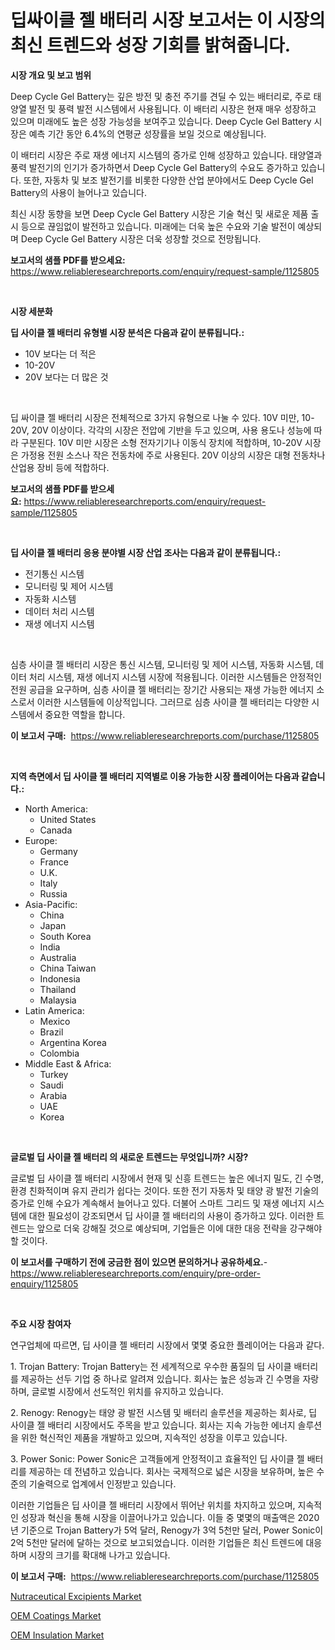 <p><h1>딥싸이클 젤 배터리 시장 보고서는 이 시장의 최신 트렌드와 성장 기회를 밝혀줍니다.</h1></p><p><strong>시장 개요 및 보고 범위</strong></p>
<p><p>Deep Cycle Gel Battery는 깊은 방전 및 충전 주기를 견딜 수 있는 배터리로, 주로 태양열 발전 및 풍력 발전 시스템에서 사용됩니다. 이 배터리 시장은 현재 매우 성장하고 있으며 미래에도 높은 성장 가능성을 보여주고 있습니다. Deep Cycle Gel Battery 시장은 예측 기간 동안 6.4%의 연평균 성장률을 보일 것으로 예상됩니다.</p><p>이 배터리 시장은 주로 재생 에너지 시스템의 증가로 인해 성장하고 있습니다. 태양열과 풍력 발전기의 인기가 증가하면서 Deep Cycle Gel Battery의 수요도 증가하고 있습니다. 또한, 자동차 및 보조 발전기를 비롯한 다양한 산업 분야에서도 Deep Cycle Gel Battery의 사용이 늘어나고 있습니다.</p><p>최신 시장 동향을 보면 Deep Cycle Gel Battery 시장은 기술 혁신 및 새로운 제품 출시 등으로 끊임없이 발전하고 있습니다. 미래에는 더욱 높은 수요와 기술 발전이 예상되며 Deep Cycle Gel Battery 시장은 더욱 성장할 것으로 전망됩니다.</p></p>
<p><strong>보고서의 샘플 PDF를 받으세요:</strong> <a href="https://www.reliableresearchreports.com/enquiry/request-sample/1125805">https://www.reliableresearchreports.com/enquiry/request-sample/1125805</a></p>
<p>&nbsp;</p>
<p><strong>시장 세분화</strong></p>
<p><strong>딥 사이클 젤 배터리 유형별 시장 분석은 다음과 같이 분류됩니다.:</strong></p>
<p><ul><li>10V 보다는 더 적은</li><li>10-20V</li><li>20V 보다는 더 많은 것</li></ul></p>
<p>&nbsp;</p>
<p><p>딥 싸이클 젤 배터리 시장은 전체적으로 3가지 유형으로 나눌 수 있다. 10V 미만, 10-20V, 20V 이상이다. 각각의 시장은 전압에 기반을 두고 있으며, 사용 용도나 성능에 따라 구분된다. 10V 미만 시장은 소형 전자기기나 이동식 장치에 적합하며, 10-20V 시장은 가정용 전원 소스나 작은 전동차에 주로 사용된다. 20V 이상의 시장은 대형 전동차나 산업용 장비 등에 적합하다.</p></p>
<p><strong>보고서의 샘플 PDF를 받으세요:</strong>&nbsp;<a href="https://www.reliableresearchreports.com/enquiry/request-sample/1125805">https://www.reliableresearchreports.com/enquiry/request-sample/1125805</a></p>
<p>&nbsp;</p>
<p><strong> 딥 사이클 젤 배터리 응용 분야별 시장 산업 조사는 다음과 같이 분류됩니다.:</strong></p>
<p><ul><li>전기통신 시스템</li><li>모니터링 및 제어 시스템</li><li>자동화 시스템</li><li>데이터 처리 시스템</li><li>재생 에너지 시스템</li></ul></p>
<p>&nbsp;</p>
<p><p>심층 사이클 젤 배터리 시장은 통신 시스템, 모니터링 및 제어 시스템, 자동화 시스템, 데이터 처리 시스템, 재생 에너지 시스템 시장에 적용됩니다. 이러한 시스템들은 안정적인 전원 공급을 요구하며, 심층 사이클 젤 배터리는 장기간 사용되는 재생 가능한 에너지 소스로서 이러한 시스템들에 이상적입니다. 그러므로 심층 사이클 젤 배터리는 다양한 시스템에서 중요한 역할을 합니다.</p></p>
<p><strong>이 보고서 구매:</strong>&nbsp; <a href="https://www.reliableresearchreports.com/purchase/1125805">https://www.reliableresearchreports.com/purchase/1125805</a></p>
<p>&nbsp;</p>
<p><strong>지역 측면에서 딥 사이클 젤 배터리 지역별로 이용 가능한 시장 플레이어는 다음과 같습니다.:</strong></p>
<p><ul>
    <li>
        North America:
        <ul>
            <li>United States</li>
            <li>Canada</li>
        </ul>
    </li>
    <li>
        Europe:
        <ul>
            <li>Germany</li>
            <li>France</li>
            <li>U.K.</li>
            <li>Italy</li>
            <li>Russia</li>
        </ul>
    </li>
    <li>
        Asia-Pacific:
        <ul>
            <li>China</li>
            <li>Japan</li>
            <li>South Korea</li>
            <li>India</li>
            <li>Australia</li>
            <li>China Taiwan</li>
            <li>Indonesia</li>
            <li>Thailand</li>
            <li>Malaysia</li>
        </ul>
    </li>
    <li>
        Latin America:
        <ul>
            <li>Mexico</li>
            <li>Brazil</li>
            <li>Argentina Korea</li>
            <li>Colombia</li>
        </ul>
    </li>
    <li>
        Middle East & Africa:
        <ul>
            <li>Turkey</li>
            <li>Saudi</li>
            <li>Arabia</li>
            <li>UAE</li>
            <li>Korea</li>
        </ul>
    </li>
    </ul></p>
<p>&nbsp;</p>
<p><strong>글로벌 딥 사이클 젤 배터리 의 새로운 트렌드는 무엇입니까? 시장?</strong></p>
<p><p>글로벌 딥 사이클 젤 배터리 시장에서 현재 및 신흥 트렌드는 높은 에너지 밀도, 긴 수명, 환경 친화적이며 유지 관리가 쉽다는 것이다. 또한 전기 자동차 및 태양 광 발전 기술의 증가로 인해 수요가 계속해서 늘어나고 있다. 더불어 스마트 그리드 및 재생 에너지 시스템에 대한 필요성이 강조되면서 딥 사이클 젤 배터리의 사용이 증가하고 있다. 이러한 트렌드는 앞으로 더욱 강해질 것으로 예상되며, 기업들은 이에 대한 대응 전략을 강구해야 할 것이다.</p></p>
<p><strong>이 보고서를 구매하기 전에 궁금한 점이 있으면 문의하거나 공유하세요.</strong>- <a href="https://www.reliableresearchreports.com/enquiry/pre-order-enquiry/1125805">https://www.reliableresearchreports.com/enquiry/pre-order-enquiry/1125805</a></p>
<p>&nbsp;</p>
<p><strong>주요 시장 참여자</strong></p>
<p><p>연구업체에 따르면, 딥 사이클 젤 배터리 시장에서 몇몇 중요한 플레이어는 다음과 같다.</p><p>1. Trojan Battery: Trojan Battery는 전 세계적으로 우수한 품질의 딥 사이클 배터리를 제공하는 선두 기업 중 하나로 알려져 있습니다. 회사는 높은 성능과 긴 수명을 자랑하며, 글로벌 시장에서 선도적인 위치를 유지하고 있습니다.</p><p>2. Renogy: Renogy는 태양 광 발전 시스템 및 배터리 솔루션을 제공하는 회사로, 딥 사이클 젤 배터리 시장에서도 주목을 받고 있습니다. 회사는 지속 가능한 에너지 솔루션을 위한 혁신적인 제품을 개발하고 있으며, 지속적인 성장을 이루고 있습니다.</p><p>3. Power Sonic: Power Sonic은 고객들에게 안정적이고 효율적인 딥 사이클 젤 배터리를 제공하는 데 전념하고 있습니다. 회사는 국제적으로 넓은 시장을 보유하며, 높은 수준의 기술력으로 업계에서 인정받고 있습니다.</p><p>이러한 기업들은 딥 사이클 젤 배터리 시장에서 뛰어난 위치를 차지하고 있으며, 지속적인 성장과 혁신을 통해 시장을 이끌어나가고 있습니다. 이들 중 몇몇의 매출액은 2020년 기준으로 Trojan Battery가 5억 달러, Renogy가 3억 5천만 달러, Power Sonic이 2억 5천만 달러에 달하는 것으로 보고되었습니다. 이러한 기업들은 최신 트렌드에 대응하며 시장의 크기를 확대해 나가고 있습니다.</p></p>
<p><strong>이 보고서 구매:</strong>&nbsp;&nbsp;<a href="https://www.reliableresearchreports.com/purchase/1125805">https://www.reliableresearchreports.com/purchase/1125805</a></p>
<p><p><a href="https://github.com/mauripalmi/Market-Research-Report-List-2/blob/main/nutraceutical-excipients-market.md">Nutraceutical Excipients Market</a></p><p><a href="https://github.com/nicoletavirag/Market-Research-Report-List-2/blob/main/oem-coatings-market.md">OEM Coatings Market</a></p><p><a href="https://github.com/redneck06/Market-Research-Report-List-2/blob/main/oem-insulation-market.md">OEM Insulation Market</a></p></p>
